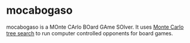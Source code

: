 # mocabogaso

mocabogaso is a MOnte CArlo BOard GAme SOlver. It uses [Monte Carlo tree search](https://en.wikipedia.org/wiki/Monte_Carlo_tree_search) to run computer controlled opponents for board games. 
